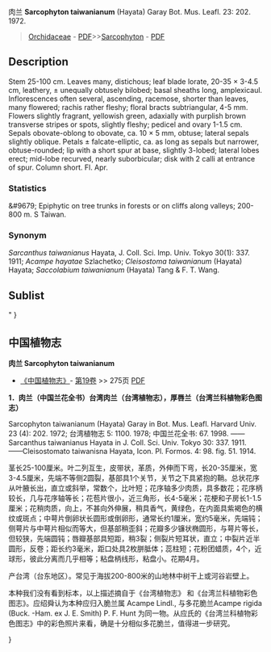 肉兰 **Sarcophyton taiwanianum** (Hayata) Garay Bot. Mus. Leafl. 23: 202. 1972.

> [Orchidaceae](http://www.iplant.cn/info/Orchidaceae?t=foc) - [PDF](http://www.iplant.cn/foc/pdf/Orchidaceae.pdf)>>[Sarcophyton](http://www.iplant.cn/info/Sarcophyton?t=foc) - [PDF](http://www.iplant.cn/foc/pdf/Sarcophyton.pdf)

## Description

Stem 25-100 cm. Leaves many, distichous; leaf blade lorate, 20-35 × 3-4.5 cm, leathery, ± unequally obtusely bilobed; basal sheaths long, amplexicaul. Inflorescences often several, ascending, racemose, shorter than leaves, many flowered; rachis rather fleshy; floral bracts subtriangular, 4-5 mm. Flowers slightly fragrant, yellowish green, adaxially with purplish brown transverse stripes or spots, slightly fleshy; pedicel and ovary 1-1.5 cm. Sepals obovate-oblong to obovate, ca. 10 × 5 mm, obtuse; lateral sepals slightly oblique. Petals ± falcate-elliptic, ca. as long as sepals but narrower, obtuse-rounded; lip with a short spur at base, slightly 3-lobed; lateral lobes erect; mid-lobe recurved, nearly suborbicular; disk with 2 calli at entrance of spur. Column short. Fl. Apr.

### Statistics
&amp;#9679; Epiphytic on tree trunks in forests or on cliffs along valleys; 200-800 m. S Taiwan.

### Synonym
*Sarcanthus taiwanianus* Hayata, J. Coll. Sci. Imp. Univ. Tokyo 30(1): 337. 1911; *Acampe hayatae* Szlachetko; *Cleisostoma taiwanianum* (Hayata) Hayata; *Saccolabium taiwanianum* (Hayata) Tang & F. T. Wang.

## Sublist
"
}
## 中国植物志

**肉兰 Sarcophyton taiwanianum**

* [《中国植物志》](http://www.iplant.cn/frps)- [第19卷](http://www.iplant.cn/frps/vol/19) >> 275页 [PDF](http://www.iplant.cn/frps/pdf/19/275.pdf)

**1．肉兰（中国兰花全书）台湾肉兰（台湾植物志），厚唇兰（台湾兰科植物彩色图志）**

Sarcophyton taiwanianum (Hayata) Garay in Bot. Mus. Leafl. Harvard Univ. 23 (4): 202. 1972; 台湾植物志 5: 1100. 1978; 中国兰花全书: 67. 1998. ——Sarcanthus taiwanianus Hayata in J. Coll. Sci. Univ. Tokyo 30: 337. 1911. ——Cleisostomato taiwanisna Hayata, Icon. Pl. Formos. 4: 98. fig. 51. 1914.

茎长25-100厘米。叶二列互生，皮带状，革质，外伸而下弯，长20-35厘米，宽3-4.5厘米，先端不等侧2圆裂，基部具1个关节，关节之下具紧抱的鞘。总状花序从叶腋长出，直立或斜举，常数个，比叶短；花序轴多少肉质，具多数花；花序柄较长，几与花序轴等长；花苞片很小，近三角形，长4-5毫米；花梗和子房长1-1.5厘米；花稍肉质，向上，不甚向外伸展，稍具香气，黄绿色，在内面具紫褐色的横纹或斑点；中萼片倒卵状长圆形或倒卵形，通常长约1厘米，宽约5毫米，先端钝；侧萼片与中萼片相似而等大，但基部稍歪斜；花瓣多少镰状椭圆形，与萼片等长，但较狭，先端圆钝；唇瓣基部具短距，稍3裂；侧裂片短耳状，直立；中裂片近半圆形，反卷；距长约3毫米，距口处具2枚胼胝体；蕊柱短；花粉团蜡质，4个，近球形，彼此分离而几乎相等；粘盘柄线形，粘盘小。花期4月。

产台湾（台东地区）。常见于海拔200-800米的山地林中树干上或河谷岩壁上。

本种我们没有看到标本，以上描述摘自于《台湾植物志》 和《台湾兰科植物彩色图志》。应绍舜认为本种应归入脆兰属 Acampe Lindl., 与多花脆兰Acampe rigida (Buck. -Ham. ex J. E. Smith) P. F. Hunt 为同一物。从应氏的《台湾兰科植物彩色图志》中的彩色照片来看，确是十分相似多花脆兰，值得进一步研究。

}